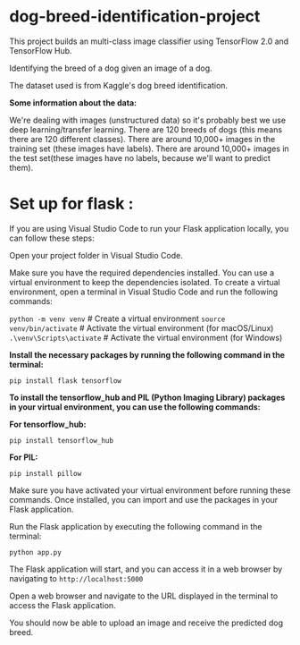 # dog-breed-identification-project

This project builds an multi-class image classifier using TensorFlow 2.0 and TensorFlow Hub.

Identifying the breed of a dog given an image of a dog.

The dataset used is from Kaggle's dog breed identification.

**Some information about the data:**

We're dealing with images (unstructured data) so it's probably best we use deep learning/transfer learning.
There are 120 breeds of dogs (this means there are 120 different classes).
There are around 10,000+ images in the training set (these images have labels).
There are around 10,000+ images in the test set(these images have no labels, because we'll want to predict them).



# Set up for flask :

If you are using Visual Studio Code to run your Flask application locally, you can follow these steps:

Open your project folder in Visual Studio Code.


Make sure you have the required dependencies installed. You can use a virtual environment to keep the dependencies isolated. 
To create a virtual environment, open a terminal in Visual Studio Code and run the following commands:


`python -m venv venv`  # Create a virtual environment
`source venv/bin/activate`  # Activate the virtual environment (for macOS/Linux)
`.\venv\Scripts\activate`  # Activate the virtual environment (for Windows)

**Install the necessary packages by running the following command in the terminal:**

`pip install flask tensorflow`


**To install the tensorflow_hub and PIL (Python Imaging Library) packages in your virtual environment, you can use the following commands:**

**For tensorflow_hub:**

`pip install tensorflow_hub`

**For PIL:**

`pip install pillow`

Make sure you have activated your virtual environment before running these commands. Once installed, you can import and use the packages in your Flask application.

Run the Flask application by executing the following command in the terminal:

`python app.py`

The Flask application will start, and you can access it in a web browser by navigating to `http://localhost:5000`

Open a web browser and navigate to the URL displayed in the terminal to access the Flask application.

You should now be able to upload an image and receive the predicted dog breed.
